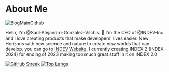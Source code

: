 # About Me

![BlogMainGithub](https://github.com/Saul-Alejandro-Gonzalez-Vilchis/Saul-Alejandro-Gonzalez-Vilchis/assets/126918321/5fd8857e-cb97-47a5-b5c7-01734eea85c5)

Hello, I'm @Saúl-Alejandro-Gonzalez-Vilchis. 👋 I'm the CEO of @INDEV-Inc and I love creating products that make developers' lives easier. New Horizons with new science and nature to create new worlds that can develop. you can go to [INDEV Website]([https://github.com/INDEV-Technologies/INDEX-1.x/wiki/Project-Browser](https://indev-inc.github.io/Indev/)), I currently creating INDEX 2 (INDEX 2024) for ending of 2023 making too much great stuff in it on INDEX 2.0

[![GitHub Streak](https://streak-stats.demolab.com?user=Saul-Alejandro-Gonzalez-Vilchis)](https://git.io/streak-stats)
[![Top Langs](https://github-readme-stats.vercel.app/api/top-langs/?username=Saul-Alejandro-Gonzalez-Vilchis&layout=donut)](https://github.com/anuraghazra/github-readme-stats)
